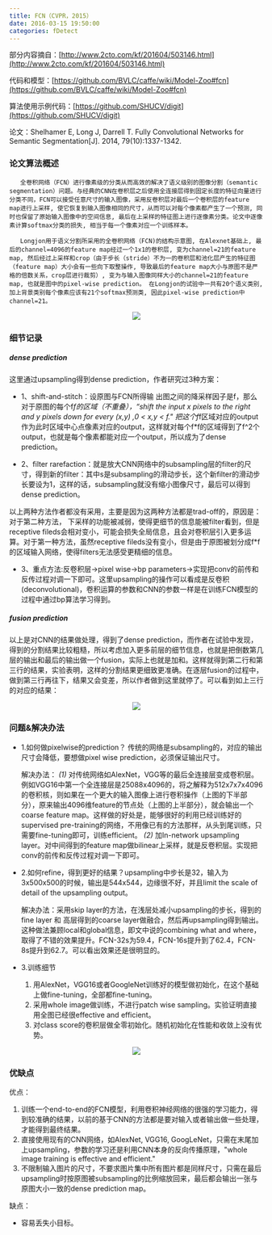 ```yaml
---
title: FCN（CVPR，2015）
date: 2016-03-15 19:50:00
categories: fDetect
---
```


<script type="text/javascript" src="http://cdn.mathjax.org/mathjax/latest/MathJax.js?config=default"></script>

部分内容摘自：[http://www.2cto.com/kf/201604/503146.html](http://www.2cto.com/kf/201604/503146.html)

代码和模型：[https://github.com/BVLC/caffe/wiki/Model-Zoo#fcn](https://github.com/BVLC/caffe/wiki/Model-Zoo#fcn)

算法使用示例代码：[https://github.com/SHUCV/digit](https://github.com/SHUCV/digit)

论文：Shelhamer E, Long J, Darrell T. Fully Convolutional Networks for Semantic Segmentation[J]. 2014, 79(10):1337-1342. 

### 论文算法概述

       全卷积网络（FCN）进行像素级的分类从而高效的解决了语义级别的图像分割（semantic segmentation）问题。与经典的CNN在卷积层之后使用全连接层得到固定长度的特征向量进行分类不同，FCN可以接受任意尺寸的输入图像，采用反卷积层对最后一个卷积层的feature map进行上采样, 使它恢复到输入图像相同的尺寸，从而可以对每个像素都产生了一个预测, 同时也保留了原始输入图像中的空间信息, 最后在上采样的特征图上进行逐像素分类。论文中逐像素计算softmax分类的损失, 相当于每一个像素对应一个训练样本。

       Longjon用于语义分割所采用的全卷积网络（FCN)的结构示意图, 在Alexnet基础上, 最后的channel=4096的feature map经过一个1x1的卷积层, 变为channel=21的feature map, 然后经过上采样和crop（由于步长（stride）不为一的卷积层和池化层产生的特征图（feature map）大小会有一些向下取整操作, 导致最后的feature map大小与原图不是严格的倍数关系，crop层进行裁剪）, 变为与输入图像同样大小的channel=21的feature map, 也就是图中的pixel-wise prediction。 在Longjon的试验中一共有20个语义类别, 加上背景类别每个像素应该有21个softmax预测类, 因此pixel-wise prediction中channel=21。

<center><img src="{{ site.baseurl }}/images/pdDetect/fcn1.jpg"></center>

### 细节记录

##### dense prediction

这里通过upsampling得到dense prediction，作者研究过3种方案：

* 1、shift-and-stitch：设原图与FCN所得输 出图之间的降采样因子是f，那么对于原图的每个f*f的区域（不重叠），“shift the input x pixels to the right and y pixels down for every (x,y) ,0 < x,y < f." 把这个f*f区域对应的output作为此时区域中心点像素对应的output，这样就对每个f*f的区域得到了f^2个output，也就是每个像素都能对应一个output，所以成为了dense prediction。

* 2、filter rarefaction：就是放大CNN网络中的subsampling层的filter的尺寸，得到新的filter：其中s是subsampling的滑动步长，这个新filter的滑动步长要设为1，这样的话，subsampling就没有缩小图像尺寸，最后可以得到dense prediction。

以上两种方法作者都没有采用，主要是因为这两种方法都是trad-off的，原因是：对于第二种方法， 下采样的功能被减弱，使得更细节的信息能被filter看到，但是receptive fileds会相对变小，可能会损失全局信息，且会对卷积层引入更多运算。对于第一种方法，虽然receptive fileds没有变小，但是由于原图被划分成f*f的区域输入网络，使得filters无法感受更精细的信息。

* 3、重点方法:反卷积层->pixel wise->bp parameters->实现把conv的前传和反传过程对调一下即可。这里upsampling的操作可以看成是反卷积(deconvolutional)，卷积运算的参数和CNN的参数一样是在训练FCN模型的过程中通过bp算法学习得到。
    
##### fusion prediction

以上是对CNN的结果做处理，得到了dense prediction，而作者在试验中发现，得到的分割结果比较粗糙，所以考虑加入更多前层的细节信息，也就是把倒数第几层的输出和最后的输出做一个fusion，实际上也就是加和。这样就得到第二行和第三行的结果，实验表明，这样的分割结果更细致更准确。在逐层fusion的过程中，做到第三行再往下，结果又会变差，所以作者做到这里就停了。可以看到如上三行的对应的结果：

<center><img src="{{ site.baseurl }}/images/pdDetect/fcn2.jpg"></center>


### 问题&解决办法

* 1.如何做pixelwise的prediction？ 传统的网络是subsampling的，对应的输出尺寸会降低，要想做pixel wise prediction，必须保证输出尺寸。

    解决办法：
    *(1)* 对传统网络如AlexNet，VGG等的最后全连接层变成卷积层。例如VGG16中第一个全连接层是25088x4096的，将之解释为512x7x7x4096的卷积核，则如果在一个更大的输入图像上进行卷积操作（上图的下半部分），原来输出4096维feature的节点处（上图的上半部分），就会输出一个coarse feature map。这样做的好处是，能够很好的利用已经训练好的supervised pre-training的网络，不用像已有的方法那样，从头到尾训练，只需要fine-tuning即可，训练efficient。 
    *(2)* 加In-network upsampling layer。对中间得到的feature map做bilinear上采样，就是反卷积层。实现把conv的前传和反传过程对调一下即可。

* 2.如何refine，得到更好的结果？upsampling中步长是32，输入为3x500x500的时候，输出是544x544，边缘很不好，并且limit the scale of detail of the upsampling output。

     解决办法：采用skip layer的方法，在浅层处减小upsampling的步长，得到的fine layer 和 高层得到的coarse layer做融合，然后再upsampling得到输出。这种做法兼顾local和global信息，即文中说的combining what and where，取得了不错的效果提升。FCN-32s为59.4，FCN-16s提升到了62.4，FCN-8s提升到62.7。可以看出效果还是很明显的。

* 3.训练细节

   1. 用AlexNet，VGG16或者GoogleNet训练好的模型做初始化，在这个基础上做fine-tuning，全部都fine-tuning。
   2. 采用whole image做训练，不进行patch wise sampling。实验证明直接用全图已经很effective and efficient。
   3. 对class score的卷积层做全零初始化。随机初始化在性能和收敛上没有优势。

<center><img src="{{ site.baseurl }}/images/pdDetect/fcn3.jpg"></center>

### 优缺点

优点：

1. 训练一个end-to-end的FCN模型，利用卷积神经网络的很强的学习能力，得到较准确的结果，以前的基于CNN的方法都是要对输入或者输出做一些处理，才能得到最终结果。
2. 直接使用现有的CNN网络，如AlexNet, VGG16, GoogLeNet，只需在末尾加上upsampling，参数的学习还是利用CNN本身的反向传播原理，"whole image training is effective and efficient."
3. 不限制输入图片的尺寸，不要求图片集中所有图片都是同样尺寸，只需在最后upsampling时按原图被subsampling的比例缩放回来，最后都会输出一张与原图大小一致的dense prediction map。

缺点：

* 容易丢失小目标。


